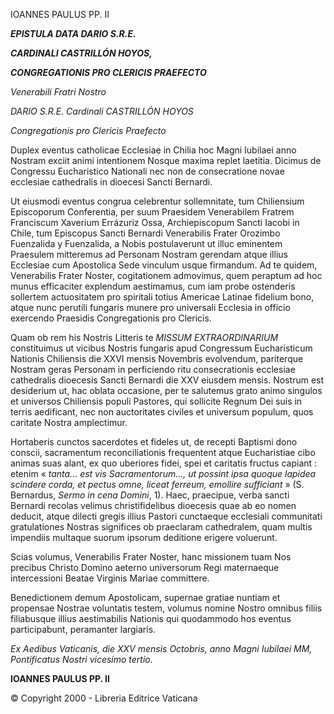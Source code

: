 IOANNES PAULUS PP. II

***EPISTULA DATA DARIO S.R.E.***

***CARDINALI CASTRILLÓN HOYOS,***

***CONGREGATIONIS PRO CLERICIS PRAEFECTO***

*Venerabili Fratri Nostro*

*DARIO S.R.E. Cardinali CASTRILLÓN HOYOS*

*Congregationis pro Clericis Praefecto*

Duplex eventus catholicae Ecclesiae in Chilia hoc Magni Iubilaei anno Nostram exciit animi intentionem Nosque maxima replet laetitia. Dicimus de Congressu Eucharistico Nationali nec non de consecratione novae ecclesiae cathedralis in dioecesi Sancti Bernardi.

Ut eiusmodi eventus congrua celebrentur sollemnitate, tum Chiliensium Episcoporum Conferentia, per suum Praesidem Venerabilem Fratrem Franciscum Xaverium Errázuriz Ossa, Archiepiscopum Sancti Iacobi in Chile, tum Episcopus Sancti Bernardi Venerabilis Frater Orozimbo Fuenzalida y Fuenzalida, a Nobis postulaverunt ut illuc eminentem Praesulem mitteremus ad Personam Nostram gerendam atque illius Ecclesiae cum Apostolica Sede vinculum usque firmandum. Ad te quidem, Venerabilis Frater Noster, cogitationem admovimus, quem peraptum ad hoc munus efficaciter explendum aestimamus, cum iam probe ostenderis sollertem actuositatem pro spiritali totius Americae Latinae fidelium bono, atque nunc perutili fungaris munere pro universali Ecclesia in officio exercendo Praesidis Congregationis pro Clericis.

Quam ob rem his Nostris Litteris te *MISSUM EXTRAORDINARIUM* constituimus ut vicibus Nostris fungaris apud Congressum Eucharisticum Nationis Chiliensis die XXVI mensis Novembris evolvendum, pariterque Nostram geras Personam in perficiendo ritu consecrationis ecclesiae cathedralis dioecesis Sancti Bernardi die XXV eiusdem mensis. Nostrum est desiderium ut, hac oblata occasione, per te salutemus grato animo singulos et universos Chiliensis populi Pastores, qui sollicite Regnum Dei suis in terris aedificant, nec non auctoritates civiles et universum populum, quos caritate Nostra amplectimur.

Hortaberis cunctos sacerdotes et fideles ut, de recepti Baptismi dono conscii, sacramentum reconciliationis frequentent atque Eucharistiae cibo animas suas alant, ex quo uberiores fidei, spei et caritatis fructus capiant : etenim « *tanta... est vis Sacramentorum..., ut possint ipsa quoque lapidea scindere corda, et pectus omne, liceat ferreum, emollire sufficiant* » (S. Bernardus, *Sermo in cena Domini*, 1). Haec, praecipue, verba sancti Bernardi recolas velimus christifidelibus dioecesis quae ab eo nomen deducit, atque dilecti gregis illius Pastori cunctaeque ecclesiali communitati gratulationes Nostras significes ob praeclaram cathedralem, quam multis impendiis multaque suorum ipsorum deditione erigere voluerunt.

Scias volumus, Venerabilis Frater Noster, hanc missionem tuam Nos precibus Christo Domino aeterno universorum Regi maternaeque intercessioni Beatae Virginis Mariae committere.

Benedictionem demum Apostolicam, supernae gratiae nuntiam et propensae Nostrae voluntatis testem, volumus nomine Nostro omnibus filiis filiabusque illius aestimabilis Nationis qui quodammodo hos eventus participabunt, peramanter largiaris.

*Ex Aedibus Vaticanis, die XXV mensis Octobris, anno Magni Iubilaei MM, Pontificatus Nostri vicesimo tertio.*

**IOANNES PAULUS PP. II**

© Copyright 2000 - Libreria Editrice Vaticana